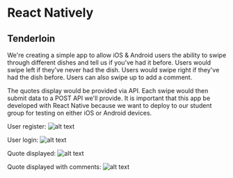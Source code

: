 # React Natively

## Tenderloin

We're creating a simple app to allow iOS &amp; Android users the ability to swipe through different dishes and tell us if you’ve had it before. Users would swipe left if they've never had the dish. Users would swipe right if they've had the dish before. Users can also swipe up to add a comment.

The quotes display would be provided via API. Each swipe would then submit data to a POST API we'll provide. It is important that this app be developed with React Native because we want to deploy to our student group for testing on either iOS or Android devices.

User register:
![alt text](https://github.com/reactnatively/react-tenderloin/blob/master/tenderloin-register.png?raw=true "User register")

User login: 
![alt text](https://github.com/reactnatively/react-tenderloin/blob/master/tenderloin-login.png?raw=true "User login")

Quote displayed: 
![alt text](https://github.com/reactnatively/react-tenderloin/blob/master/tenderloin-home-quotedisplayed.png?raw=true "Quote displayed")

Quote displayed with comments: 
![alt text](https://github.com/reactnatively/react-tenderloin/blob/master/tenderloin-home-quotedisplayed-withcomments.png?raw=true "Quotes displayed with comments")


